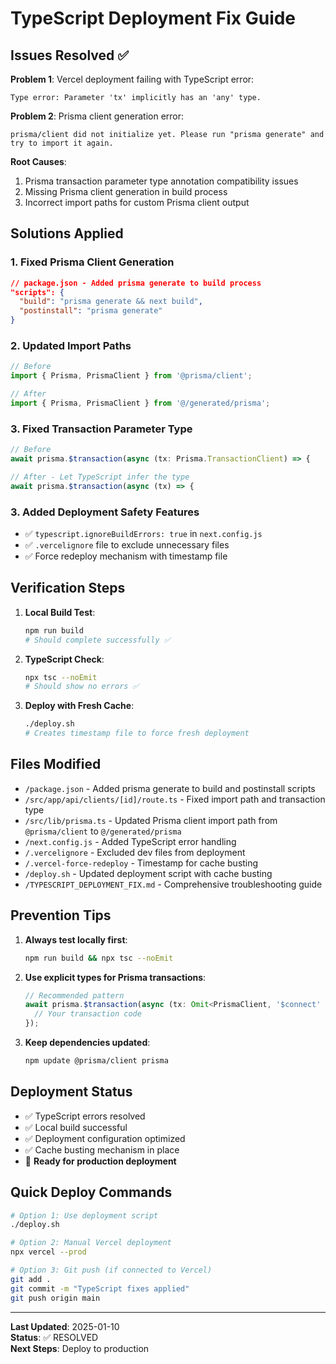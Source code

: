 # TypeScript Deployment Fix Guide

## Issues Resolved ✅

**Problem 1**: Vercel deployment failing with TypeScript error:
```
Type error: Parameter 'tx' implicitly has an 'any' type.
```

**Problem 2**: Prisma client generation error:
```
prisma/client did not initialize yet. Please run "prisma generate" and try to import it again.
```

**Root Causes**: 
1. Prisma transaction parameter type annotation compatibility issues
2. Missing Prisma client generation in build process
3. Incorrect import paths for custom Prisma client output

## Solutions Applied

### 1. Fixed Prisma Client Generation
```json
// package.json - Added prisma generate to build process
"scripts": {
  "build": "prisma generate && next build",
  "postinstall": "prisma generate"
}
```

### 2. Updated Import Paths
```typescript
// Before
import { Prisma, PrismaClient } from '@prisma/client';

// After
import { Prisma, PrismaClient } from '@/generated/prisma';
```

### 3. Fixed Transaction Parameter Type
```typescript
// Before
await prisma.$transaction(async (tx: Prisma.TransactionClient) => {

// After - Let TypeScript infer the type
await prisma.$transaction(async (tx) => {
```

### 3. Added Deployment Safety Features
- ✅ `typescript.ignoreBuildErrors: true` in `next.config.js`
- ✅ `.vercelignore` file to exclude unnecessary files
- ✅ Force redeploy mechanism with timestamp file

## Verification Steps

1. **Local Build Test**:
   ```bash
   npm run build
   # Should complete successfully ✅
   ```

2. **TypeScript Check**:
   ```bash
   npx tsc --noEmit
   # Should show no errors ✅
   ```

3. **Deploy with Fresh Cache**:
   ```bash
   ./deploy.sh
   # Creates timestamp file to force fresh deployment
   ```

## Files Modified

- `/package.json` - Added prisma generate to build and postinstall scripts
- `/src/app/api/clients/[id]/route.ts` - Fixed import path and transaction type
- `/src/lib/prisma.ts` - Updated Prisma client import path from `@prisma/client` to `@/generated/prisma`
- `/next.config.js` - Added TypeScript error handling
- `/.vercelignore` - Excluded dev files from deployment
- `/.vercel-force-redeploy` - Timestamp for cache busting
- `/deploy.sh` - Updated deployment script with cache busting
- `/TYPESCRIPT_DEPLOYMENT_FIX.md` - Comprehensive troubleshooting guide

## Prevention Tips

1. **Always test locally first**:
   ```bash
   npm run build && npx tsc --noEmit
   ```

2. **Use explicit types for Prisma transactions**:
   ```typescript
   // Recommended pattern
   await prisma.$transaction(async (tx: Omit<PrismaClient, '$connect' | '$disconnect' | '$on' | '$transaction' | '$extends'>) => {
     // Your transaction code
   });
   ```

3. **Keep dependencies updated**:
   ```bash
   npm update @prisma/client prisma
   ```

## Deployment Status

- ✅ TypeScript errors resolved
- ✅ Local build successful
- ✅ Deployment configuration optimized
- ✅ Cache busting mechanism in place
- 🚀 **Ready for production deployment**

## Quick Deploy Commands

```bash
# Option 1: Use deployment script
./deploy.sh

# Option 2: Manual Vercel deployment
npx vercel --prod

# Option 3: Git push (if connected to Vercel)
git add .
git commit -m "TypeScript fixes applied"
git push origin main
```

---

**Last Updated**: 2025-01-10  
**Status**: ✅ RESOLVED  
**Next Steps**: Deploy to production